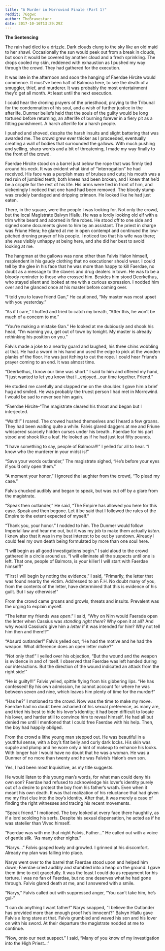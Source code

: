 ```yaml
---
title: "A Murder in Morrowind Finale (Part 1)"
reddit: 76qgwc
author: TheBravestarr
date: 2017-10-16T13:29:29Z
---
```


**The Sentencing**

The rain had died to a drizzle. Dark clouds clung to the sky like an old maid to her shawl. Occasionally the sun would peek out from a break in clouds, but soon it would be covered by another cloud and a fresh sprinkling. The drops cooled my skin, reddened with exhaustion as I pushed my way through the crowd. They had gathered for the execution.

It was late in the afternoon and soon the hanging of Faerdae Hircite would commence. It must’ve been half of Balmora here, to see the death of a smuggler, thief, and murderer. It was probably the most entertainment they’d get all month. At least until the next execution.

I could hear the droning prayers of the priesthood, praying to the Tribunal for the condemnation of his soul, and a wish of further justice in the afterlife. Dunmer beliefs held that the souls of the guilty would be long tortured before returning, an afterlife of burning forever in a fiery pit as a fitting punishment. A harsh afterlife for a harsh people.

I pushed and shoved, despite the harsh insults and slight battering that was awarded me. The crowd grew ever thicker as I proceeded, eventually creating a wall of bodies that surrounded the gallows. With much pushing and yelling, sharp words and a bit of threatening, I made my way finally to the front of the crowd.

Faerdae Hircite stood on a barrel just below the rope that was firmly tied around his neck. It was evident what kind of “interrogation” he had received. His face was a purplish mass of bruises and cuts; his mouth was a red ruin of jumbled teeth; both knees had been broken, and I knew that he’d be a cripple for the rest of his life. His arms were tied in front of him, and sickeningly I noticed that one hand had been removed. The bloody stump was crudely bandaged and dripping crimson. He looked like he had just eaten.
	
There, in the square, were the people I was looking for. Not only the crowd, but the local Magistrate Balvyn Hlallu. He was a lordly looking old elf with a trim white beard and adorned in fine robes. He stood off to one side and signed some documents given to him by an assistant. The priest in charge was Friune Hlera; he glared at me in open contempt and continued the low-pitched droning prayer of his people. I noticed too that his wife was there; she was visibly unhappy at being here, and she did her best to avoid looking at me.
	
The hangman at the gallows was none other than Falvis Halon himself, resplendent in his gaudy clothing that no executioner should wear. I could tell by the glee in his face that he was more than happy to kill Faerdae, no doubt as a message to the slavers and drug dealers in town. He was to be a bloody reminder to those who crossed him. Besides him stood Deerkethus, who stayed silent and looked at me with a curious expression. I nodded him over and he glanced once at his master before coming over.
	
“I told you to leave friend Gan,” He cautioned, “My master was most upset with you yesterday.”
	
“As if I care,” I huffed and tried to catch my breath, “After this, he won’t be much of a concern to me.”
	
“You’re making a mistake Gan.” He looked at me dubiously and shook his head, “I’m warning you, get out of town by tonight. My master is already rethinking his position on you.”
	
Falvis made a joke to a nearby guard and laughed, his three chins wobbling at that. He had a sword in his hand and used the edge to pick at the wooden planks of the floor. He was just itching to cut the rope. I could hear Friune’s prayer coming to an end. It was almost time.
	
“Deerkethus, I know our time was short.” I said to him and offered my hand, “I just wanted to let you know that I…enjoyed…our time together. Friend.”
	
He studied me carefully and clapped me on the shoulder. I gave him a brief hug and smiled. He was probably the truest person I had met in Morrowind. I would be sad to never see him again.
	
“Faerdae Hircite-“The magistrate cleared his throat and began but I interjected.
	
“Wait!!!” I roared. The crowed hushed themselves and I heard a few groans. They had been waiting quite a while. Falvis glared daggers at me and Friune whispered scarcely hidden curses under his breath.. Faerdae for his part stood and shook like a leaf. He looked as if he had just lost fifty pounds.
	
“I have something to say, people of Balmora!!!” I yelled for all to hear. “I know who the murderer in your midst is!”
	
“Save your words outlander,” The magistrate sighed, “He’s before your eyes if you’d only open them.”
	
“A moment your honor,” I ignored the laughter from the crowd, “To plead my case.”
	
Falvis chucked audibly and began to speak, but was cut off by a glare from the magistrate.
	
“Speak then outlander,” He said, “The Empire has allowed you here for this case. Speak and then begone. Let it be said that I followed the rules of the Empire to the extent expected of myself.”
	
“Thank you, your honor.” I nodded to him. The Dunmer would follow Imperial law and hear me out, but it was my job to make them actually *listen*. I knew also that it was in my best interest to be out by sundown. Already I could feel my own death being formulated by more than one soul here.
	
“I will begin as all good investigations begin.” I said aloud to the crowd gathered in a circle around us. “I will eliminate all the suspects until one is left. That one, people of Balmora, is your killer! I will start with Faerdae himself!”
	
“First I will begin by noting the evidence.” I said, “Primarily, the letter that was found nearby the victim. Addressed to an F.H. No doubt many of you, from the contents of the letter, have determined that this is evidence of his guilt. But I say otherwise!”
	
From the crowd came groans and growls, threats and insults. Prevalent was the urging to explain myself.
	
“The letter my friends was *open*.” I said, “Why on Nirn would Faerade open the letter when Cassius was *standing right there*? Why open it at all? And why would Cassius’s give him a *letter* if it was intended for him? Why not tell him then and there!?”
	
“Absurd outlander!” Falvis yelled out, “He had the motive and he had the weapon. What difference does an open letter make?”
	
“Not only that!” I yelled over his objection, “But the wound and the weapon is evidence in and of itself. I observed that Faerdae was left handed during our interactions. But the direction of the wound indicated an attack from the right side!”
	
“He is guilty!!!” Falvis yelled, spittle flying from his gibbering lips. “He has confessed! By his own admission, he cannot account for where he was between seven and nine, which leaves him plenty of time for the murder!”
	
“Has he?” I motioned to the crowd. Now was the time to make my move. Faerdae had no doubt been ashamed of his sexual preference, as many are, and tried his best to hide his lover’s identity; it had been difficult to locate his lover, and harder still to convince him to reveal himself. He had all but denied me until I mentioned that I could free Faerdae with his help. Then, the boy had happily obliged.

From the crowd a lithe young man stepped out. He was beautiful in a youthful sense, with a boy’s flat belly and curly dark locks. His skin was supple and plump and he wore only a hint of makeup to enhance his looks. With longer hair I would have no doubt that he was a woman. He was a Dunmer of no more than twenty and he was Falvis’s Halon’s own son. 

Yes, I had been most Inquisitive, as my title suggests.

He would listen to this young man’s words, for what man could deny his own son? Faerdae had refused to acknowledge his lover’s identity purely out of a desire to protect the boy from his father’s wrath. Even when it meant his own death. It was that realization of his reluctance that had given me my first clue into the boy’s identity. After that, it was merely a case of finding the right witnesses and tracing his recent movements.

“Speak friend.” I motioned. The boy looked at every face there haughtily, as if a lord scolding his serfs. Despite his sexual dispensation, he acted as if he was statelier than Vivec himself.

“Faerdae was with me that night Falvis, Father...” He called out with a voice of gentle silk. “As many other nights.”

“Narys…” Falvis gasped lowly and growled. I grinned at his discomfort. Already my plan was falling into place.

Narys went over to the barrel that Faerdae stood upon and helped him down; Faerdae cried audibly and stumbled into a heap on the ground. I gave them time to exit gracefully. It was the least I could do as repayment for his torture. I was no fan of Faerdae, but no one deserves what he had gone through. Falvis glared death at me, and I answered with a smile.

“Narys,” Falvis called out with suppressed anger, “You can’t take him, he’s gui-“

“I can do anything I want father!” Narys snapped, “I believe the Outlander has provided more than enough proof he’s innocent?”
Balvyn Hlallu gave Falvis a long stare at that. Falvis grumbled and waved his son and his lover on with his sword. At their departure the magistrate nodded at me to continue.

“Now, onto our next suspect.” I said, “Many of you know of my investigation into the High Priest...”

